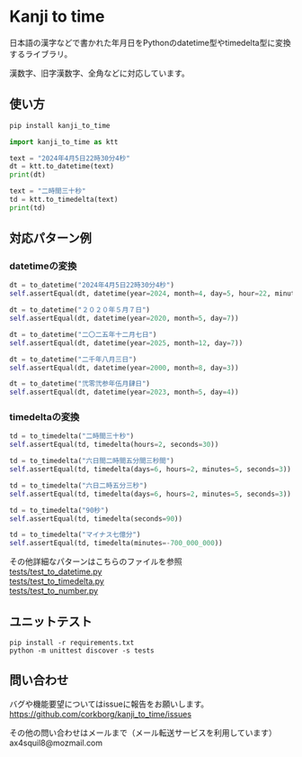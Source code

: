# Kanji to time

日本語の漢字などで書かれた年月日をPythonのdatetime型やtimedelta型に変換するライブラリ。<br/>

漢数字、旧字漢数字、全角などに対応しています。

## 使い方

```bash
pip install kanji_to_time
```

```python
import kanji_to_time as ktt

text = "2024年4月5日22時30分4秒"
dt = ktt.to_datetime(text)
print(dt)

text = "二時間三十秒"
td = ktt.to_timedelta(text)
print(td)
```

## 対応パターン例

### datetimeの変換

```python
dt = to_datetime("2024年4月5日22時30分4秒")
self.assertEqual(dt, datetime(year=2024, month=4, day=5, hour=22, minute=30, second=4))

dt = to_datetime("２０２０年５月７日")
self.assertEqual(dt, datetime(year=2020, month=5, day=7))

dt = to_datetime("二〇二五年十二月七日")
self.assertEqual(dt, datetime(year=2025, month=12, day=7))

dt = to_datetime("二千年八月三日")
self.assertEqual(dt, datetime(year=2000, month=8, day=3))

dt = to_datetime("弐零弐参年伍月肆日")
self.assertEqual(dt, datetime(year=2023, month=5, day=4))
```

### timedeltaの変換

```python
td = to_timedelta("二時間三十秒")
self.assertEqual(td, timedelta(hours=2, seconds=30))

td = to_timedelta("六日間二時間五分間三秒間")
self.assertEqual(td, timedelta(days=6, hours=2, minutes=5, seconds=3))

td = to_timedelta("六日二時五分三秒")
self.assertEqual(td, timedelta(days=6, hours=2, minutes=5, seconds=3))

td = to_timedelta("90秒")
self.assertEqual(td, timedelta(seconds=90))

td = to_timedelta("マイナス七億分")
self.assertEqual(td, timedelta(minutes=-700_000_000))
```

その他詳細なパターンはこちらのファイルを参照<br/>
[tests/test_to_datetime.py](tests/test_to_datetime.py)<br/>
[tests/test_to_timedelta.py](tests/test_to_datetime.py)<br/>
[tests/test_to_number.py](tests/test_to_datetime.py)<br/>

## ユニットテスト

```
pip install -r requirements.txt
python -m unittest discover -s tests
```

## 問い合わせ

バグや機能要望についてはissueに報告をお願いします。
https://github.com/corkborg/kanji_to_time/issues

その他の問い合わせはメールまで（メール転送サービスを利用しています）<br/>
ax4squil8&#064;mozmail.com
